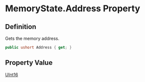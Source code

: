 # MemoryState.Address Property
## Definition

Gets the memory address.

```c#
public ushort Address { get; }
```

## Property Value

[UInt16](https://learn.microsoft.com/en-gb/dotnet/api/System.UInt16)
